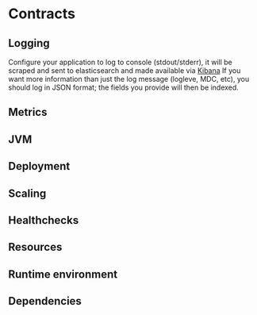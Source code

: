 # Contracts

## Logging

Configure your application to log to console (stdout/stderr), it will be scraped and sent to elasticsearch and made available via [Kibana](https://logs.adeo.no)
If you want more information than just the log message (logleve, MDC, etc), you should log in JSON format; the fields you provide will then be indexed.

## Metrics

## JVM

## Deployment

## Scaling

## Healthchecks

## Resources

## Runtime environment

## Dependencies

